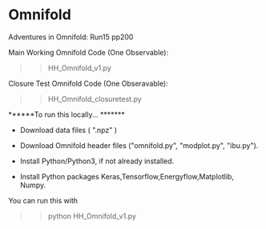 # Omnifold
Adventures in Omnifold: Run15 pp200

Main Working Omnifold Code (One Observable): 
>>HH_Omnifold_v1.py

Closure Test Omnifold Code (One Obseravable): 
>>HH_Omnifold_closuretest.py



******To run this locally... *******

- Download data files ( ".npz" ) 

- Download Omnifold header files ("omnifold.py", "modplot.py", "ibu.py").

- Install Python/Python3, if not already installed.

- Install Python packages Keras,Tensorflow,Energyflow,Matplotlib, Numpy.

You can run this with
>> python HH_Omnifold_v1.py


